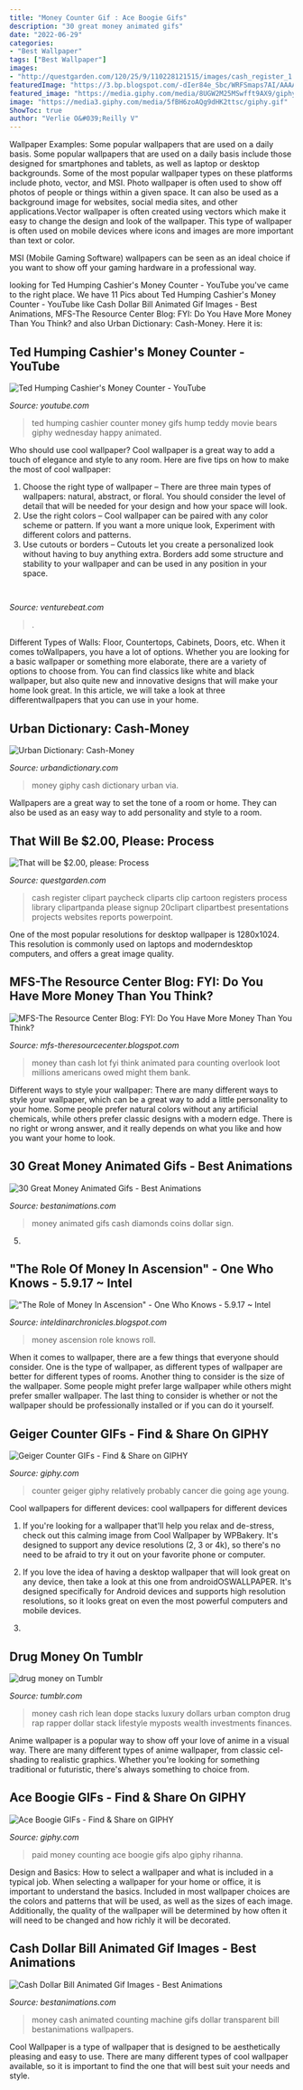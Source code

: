 ```yaml
---
title: "Money Counter Gif : Ace Boogie Gifs"
description: "30 great money animated gifs"
date: "2022-06-29"
categories:
- "Best Wallpaper"
tags: ["Best Wallpaper"]
images:
- "http://questgarden.com/120/25/9/110228121515/images/cash_register_1.png"
featuredImage: "https://3.bp.blogspot.com/-dIer84e_Sbc/WRFSmaps7AI/AAAAAAAAONk/XS7SkJXOM_03s1N_usts49Quo5Fqpj16QCLcB/s320/cash-money-animated-gif-10.gif"
featured_image: "https://media.giphy.com/media/8UGW2M25MSwfft9AX9/giphy.gif"
image: "https://media3.giphy.com/media/5fBH6zoAQg9dHK2ttsc/giphy.gif"
ShowToc: true
author: "Verlie O&#039;Reilly V"
---
```



Wallpaper Examples: Some popular wallpapers that are used on a daily basis.
Some popular wallpapers that are used on a daily basis include those designed for smartphones and tablets, as well as laptop or desktop backgrounds. Some of the most popular wallpaper types on these platforms include photo, vector, and MSI. 
Photo wallpaper is often used to show off photos of people or things within a given space. It can also be used as a background image for websites, social media sites, and other applications.Vector wallpaper is often created using vectors which make it easy to change the design and look of the wallpaper. This type of wallpaper is often used on mobile devices where icons and images are more important than text or color. 

MSI (Mobile Gaming Software) wallpapers can be seen as an ideal choice if you want to show off your gaming hardware in a professional way.

	

		
looking for Ted Humping Cashier&#039;s Money Counter - YouTube you've came to the right place. We have 11 Pics about Ted Humping Cashier&#039;s Money Counter - YouTube like Cash Dollar Bill Animated Gif Images - Best Animations, MFS-The Resource Center Blog: FYI: Do You Have More Money Than You Think? and also Urban Dictionary: Cash-Money. Here it is:
		
    
## Ted Humping Cashier&#039;s Money Counter - YouTube

<img loading=lazy src="http://i.ytimg.com/vi/XYgs9lPZEEI/hqdefault.jpg" onerror="this.onerror=null;this.src='https://tse3.mm.bing.net/th?id=OIP.4ksUWGyWfOpbuKKmmuEWyQHaFj&amp;pid=15.1';" alt="Ted Humping Cashier&#039;s Money Counter - YouTube">

_Source: youtube.com_

>ted humping cashier counter money gifs hump teddy movie bears giphy wednesday happy animated. 

	

Who should use cool wallpaper?
Cool wallpaper is a great way to add a touch of elegance and style to any room. Here are five tips on how to make the most of cool wallpaper: 
1) Choose the right type of wallpaper – There are three main types of wallpapers: natural, abstract, or floral. You should consider the level of detail that will be needed for your design and how your space will look. 
2) Use the right colors – Cool wallpaper can be paired with any color scheme or pattern. If you want a more unique look, Experiment with different colors and patterns. 
3) Use cutouts or borders – Cutouts let you create a personalized look without having to buy anything extra. Borders add some structure and stability to your wallpaper and can be used in any position in your space.

    
## 

<img loading=lazy src="https://venturebeat.com/wp-content/uploads/2019/10/microsoft-surface-event-surface-earbuds-2.jpg?w=800" onerror="this.onerror=null;this.src='https://tse3.mm.bing.net/th?id=OIP.FR6QcNUDpNvHFtOgjdioZQHaD0&amp;pid=15.1';" alt="">

_Source: venturebeat.com_

>. 

	

Different Types of Walls: Floor, Countertops, Cabinets, Doors, etc.
When it comes toWallpapers, you have a lot of options. Whether you are looking for a basic wallpaper or something more elaborate, there are a variety of options to choose from. You can find classics like white and black wallpaper, but also quite new and innovative designs that will make your home look great. In this article, we will take a look at three differentwallpapers that you can use in your home.

    
## Urban Dictionary: Cash-Money

<img loading=lazy src="https://media3.giphy.com/media/5fBH6zoAQg9dHK2ttsc/giphy.gif" onerror="this.onerror=null;this.src='https://tse4.mm.bing.net/th?id=OIP.SUT5Im7QsxzasFccFDBNOQHaFL&amp;pid=15.1';" alt="Urban Dictionary: Cash-Money">

_Source: urbandictionary.com_

>money giphy cash dictionary urban via. 

	

Wallpapers are a great way to set the tone of a room or home. They can also be used as an easy way to add personality and style to a room.

    
## That Will Be $2.00, Please: Process

<img loading=lazy src="http://questgarden.com/120/25/9/110228121515/images/cash_register_1.png" onerror="this.onerror=null;this.src='https://tse1.mm.bing.net/th?id=OIP.waIvOE_UT7b0Lb3SHb0mnAHaGI&amp;pid=15.1';" alt="That will be $2.00, please: Process">

_Source: questgarden.com_

>cash register clipart paycheck cliparts clip cartoon registers process library clipartpanda please signup 20clipart clipartbest presentations projects websites reports powerpoint. 

	

One of the most popular resolutions for desktop wallpaper is 1280x1024. This resolution is commonly used on laptops and moderndesktop computers, and offers a great image quality.

    
## MFS-The Resource Center Blog: FYI: Do You Have More Money Than You Think?

<img loading=lazy src="http://2.bp.blogspot.com/_ECeT2kJCN80/TOKHhpxvzmI/AAAAAAAAAoc/TEnbLZrXud8/s1600/animated-cash2.gif" onerror="this.onerror=null;this.src='https://tse1.mm.bing.net/th?id=OIP.NN6M5G_bJgmro2GalHJLGwHaE4&amp;pid=15.1';" alt="MFS-The Resource Center Blog: FYI: Do You Have More Money Than You Think?">

_Source: mfs-theresourcecenter.blogspot.com_

>money than cash lot fyi think animated para counting overlook loot millions americans owed might them bank. 

	

Different ways to style your wallpaper:
There are many different ways to style your wallpaper, which can be a great way to add a little personality to your home. Some people prefer natural colors without any artificial chemicals, while others prefer classic designs with a modern edge. There is no right or wrong answer, and it really depends on what you like and how you want your home to look.

    
## 30 Great Money Animated Gifs - Best Animations

<img loading=lazy src="http://bestanimations.com/Money/Safe-02-june.gif" onerror="this.onerror=null;this.src='https://tse4.mm.bing.net/th?id=OIP.reOn-jjNJGyOw_93AleD5AAAAA&amp;pid=15.1';" alt="30 Great Money Animated Gifs - Best Animations">

_Source: bestanimations.com_

>money animated gifs cash diamonds coins dollar sign. 

	

5.

    
## &quot;The Role Of Money In Ascension&quot; - One Who Knows - 5.9.17 ~ Intel

<img loading=lazy src="https://3.bp.blogspot.com/-dIer84e_Sbc/WRFSmaps7AI/AAAAAAAAONk/XS7SkJXOM_03s1N_usts49Quo5Fqpj16QCLcB/s320/cash-money-animated-gif-10.gif" onerror="this.onerror=null;this.src='https://tse4.mm.bing.net/th?id=OIP.WS4kwfqbpzE0PIcxbweSWAAAAA&amp;pid=15.1';" alt="&quot;The Role of Money In Ascension&quot; - One Who Knows - 5.9.17 ~ Intel">

_Source: inteldinarchronicles.blogspot.com_

>money ascension role knows roll. 

	

When it comes to wallpaper, there are a few things that everyone should consider. One is the type of wallpaper, as different types of wallpaper are better for different types of rooms. Another thing to consider is the size of the wallpaper. Some people might prefer large wallpaper while others might prefer smaller wallpaper. The last thing to consider is whether or not the wallpaper should be professionally installed or if you can do it yourself.

    
## Geiger Counter GIFs - Find &amp; Share On GIPHY

<img loading=lazy src="https://media.giphy.com/media/8UGW2M25MSwfft9AX9/giphy.gif" onerror="this.onerror=null;this.src='https://tse2.mm.bing.net/th?id=OIP.wgbzW8DfUX65RvE3QkPLMAHaDt&amp;pid=15.1';" alt="Geiger Counter GIFs - Find &amp; Share on GIPHY">

_Source: giphy.com_

>counter geiger giphy relatively probably cancer die going age young. 

	

Cool wallpapers for different devices:
cool wallpapers for different devices 

1. If you're looking for a wallpaper that'll help you relax and de-stress, check out this calming image from Cool Wallpaper by WPBakery. It's designed to support any device resolutions (2, 3 or 4k), so there's no need to be afraid to try it out on your favorite phone or computer.

2. If you love the idea of having a desktop wallpaper that will look great on any device, then take a look at this one from androidOSWALLPAPER. It's designed specifically for Android devices and supports high resolution resolutions, so it looks great on even the most powerful computers and mobile devices.

3.

    
## Drug Money On Tumblr

<img loading=lazy src="https://68.media.tumblr.com/abee825b9da2bed86171eb57b633e1b8/tumblr_ms8ll4ozjC1r3xhpio1_500.jpg" onerror="this.onerror=null;this.src='https://tse2.mm.bing.net/th?id=OIP.h91uD2kHnVFvapyAyw3_VwHaKi&amp;pid=15.1';" alt="drug money on Tumblr">

_Source: tumblr.com_

>money cash rich lean dope stacks luxury dollars urban compton drug rap rapper dollar stack lifestyle myposts wealth investments finances. 

	

Anime wallpaper is a popular way to show off your love of anime in a visual way. There are many different types of anime wallpaper, from classic cel-shading to realistic graphics. Whether you're looking for something traditional or futuristic, there's always something to choice from.

    
## Ace Boogie GIFs - Find &amp; Share On GIPHY

<img loading=lazy src="https://media.giphy.com/media/muENswUvjQpkk/giphy.gif" onerror="this.onerror=null;this.src='https://tse3.mm.bing.net/th?id=OIP.jdJzcEFApSWePEyG_90bRAHaEv&amp;pid=15.1';" alt="Ace Boogie GIFs - Find &amp; Share on GIPHY">

_Source: giphy.com_

>paid money counting ace boogie gifs alpo giphy rihanna. 

	

Design and Basics: How to select a wallpaper and what is included in a typical job.
When selecting a wallpaper for your home or office, it is important to understand the basics. Included in most wallpaper choices are the colors and patterns that will be used, as well as the sizes of each image. Additionally, the quality of the wallpaper will be determined by how often it will need to be changed and how richly it will be decorated.

    
## Cash Dollar Bill Animated Gif Images - Best Animations

<img loading=lazy src="https://bestanimations.com/Money/Cash/cash-money-animated-gif-6.gif" onerror="this.onerror=null;this.src='https://tse3.mm.bing.net/th?id=OIP.enPoB5U4Dxjs2HAEB1A4cwHaEK&amp;pid=15.1';" alt="Cash Dollar Bill Animated Gif Images - Best Animations">

_Source: bestanimations.com_

>money cash animated counting machine gifs dollar transparent bill bestanimations wallpapers. 

	

Cool Wallpaper is a type of wallpaper that is designed to be aesthetically pleasing and easy to use. There are many different types of cool wallpaper available, so it is important to find the one that will best suit your needs and style.

